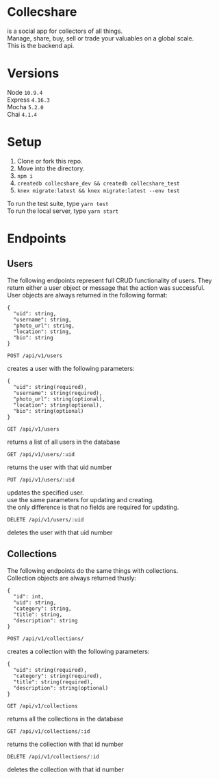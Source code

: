 # Collecshare
is a social app for collectors of all things.  
Manage, share, buy, sell or trade your valuables on a global scale.   
This is the backend api.  

# Versions
Node `10.9.4`  
Express `4.16.3`  
Mocha `5.2.0`  
Chai `4.1.4`  

# Setup
1. Clone or fork this repo.
2. Move into the directory.
3. `npm i`
4. `createdb collecshare_dev && createdb collecshare_test`
5. `knex migrate:latest && knex migrate:latest --env test`

To run the test suite, type `yarn test`   
To run the local server, type `yarn start`

# Endpoints

## Users
The following endpoints represent full CRUD functionality of users. They return either a user object or message that the action was successful.  
User objects are always returned in the following format:   
```
{
  "uid": string,
  "username": string,
  "photo_url": string,
  "location": string,
  "bio": string
}
```

`POST /api/v1/users`

creates a user with the following parameters:  
```
{
  "uid": string(required),
  "username": string(required),
  "photo_url": string(optional),
  "location": string(optional),
  "bio": string(optional)
}
```

`GET /api/v1/users`

returns a list of all users in the database

`GET /api/v1/users/:uid`

returns the user with that uid number

`PUT /api/v1/users/:uid`

updates the specified user.   
use the same parameters for updating and creating.   
the only difference is that no fields are required for updating.

`DELETE /api/v1/users/:uid`

deletes the user with that uid number

## Collections
The following endpoints do the same things with collections.  
Collection objects are always returned thusly:   
```
{
  "id": int,
  "uid": string,
  "category": string,
  "title": string,
  "description": string
}
```

`POST /api/v1/collections/`

creates a collection with the following parameters:  
```
{
  "uid": string(required),
  "category": string(required),
  "title": string(required),
  "description": string(optional)
}
```

`GET /api/v1/collections`

returns all the collections in the database

`GET /api/v1/collections/:id`

returns the collection with that id number

`DELETE /api/v1/collections/:id`

deletes the collection with that id number

